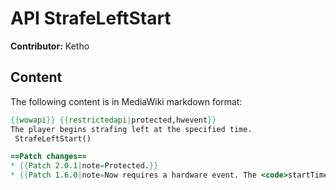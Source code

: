 # API StrafeLeftStart

**Contributor:** Ketho

## Content

The following content is in MediaWiki markdown format:

```mediawiki
{{wowapi}} {{restrictedapi|protected,hwevent}}
The player begins strafing left at the specified time.
 StrafeLeftStart()

==Patch changes==
* {{Patch 2.0.1|note=Protected.}}
* {{Patch 1.6.0|note=Now requires a hardware event. The <code>startTime</code> parameter seems to be ignored.}}
```